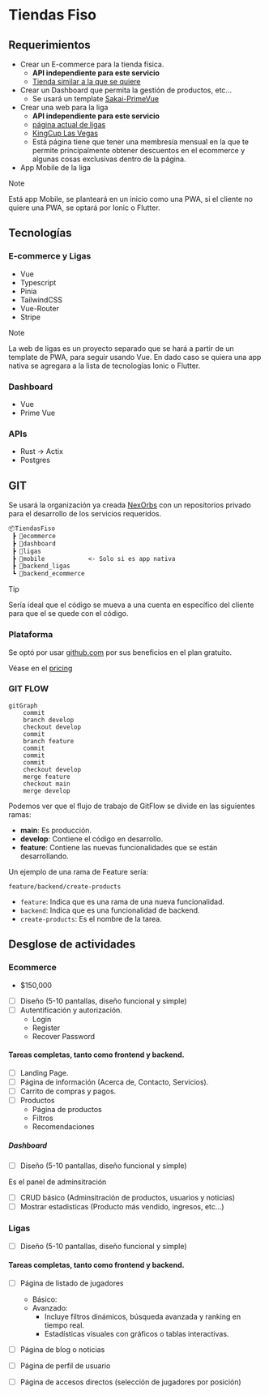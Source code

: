 # Tiendas Fiso

## Requerimientos
- Crear un E-commerce para la tienda física.
  - **API independiente para este servicio**
  - [Tienda similar a la que se quiere](https://www.soccer.com/)
- Crear un Dashboard que permita la gestión de productos, etc...
  - Se usará un template [Sakai-PrimeVue](https://sakai.primevue.org/#/?af_id=4218)
- Crear una web para la liga
  - **API independiente para este servicio**
  - [página actual de ligas](https://consola.zione.com.mx/rol.juegos.asp?dts=DTS543&m=1)
  - [KingCup Las Vegas](https://kingcup.vegas/)
  - Está página tiene que tener una membresía mensual en la que te permite principalmente obtener descuentos en el ecommerce y algunas cosas exclusivas dentro de la página.
- App Mobile de la liga

> [!NOTE]
> Está app Mobile, se planteará en un inicio como una PWA, si el cliente no quiere una PWA, se optará por Ionic o Flutter.

## Tecnologías

### E-commerce y Ligas

- Vue
- Typescript
- Pinia
- TailwindCSS
- Vue-Router
- Stripe

> [!NOTE]
> La web de ligas es un proyecto separado que se hará a partir de un template de PWA, para seguir usando Vue. En dado caso se quiera una app nativa se agregara a la lista de tecnologías Ionic o Flutter.

### Dashboard

- Vue
- Prime Vue

### APIs

- Rust -> Actix
- Postgres

## GIT

Se usará la organización ya creada [NexOrbs](https://github.com/nexorbs) con un repositorios privado para el desarrollo de los servicios requeridos.

```txt
📦TiendasFiso
 ┣ 📂ecommerce
 ┣ 📂dashboard
 ┣ 📂ligas
 ┣ 📂mobile            <- Solo si es app nativa
 ┣ 📂backend_ligas
 ┗ 📂backend_ecommerce
```

> [!TIP]
> Sería ideal que el código se mueva a una cuenta en específico del cliente para que el se quede con el código.

### Plataforma

Se optó por usar [github.com](https://github.com) por sus beneficios en el plan gratuito.

Véase en el [pricing](https://docs.github.com/es/get-started/learning-about-github/githubs-plans)

### GIT FLOW

```mermaid
gitGraph
    commit
    branch develop
    checkout develop
    commit
    branch feature
    commit
    commit
    commit
    checkout develop
    merge feature
    checkout main
    merge develop
```

Podemos ver que el flujo de trabajo de GitFlow se divide en las siguientes ramas:

- **main**: Es producción.
- **develop**: Contiene el código en desarrollo.
- **feature**: Contiene las nuevas funcionalidades que se están desarrollando.

Un ejemplo de una rama de Feature sería:

`feature/backend/create-products`

- `feature`: Indica que es una rama de una nueva funcionalidad.
- `backend`: Indica que es una funcionalidad de backend.
- `create-products`: Es el nombre de la tarea.

## Desglose de actividades

### Ecommerce

- $150,000

- [ ] Diseño (5-10 pantallas, diseño funcional y simple)
- [ ] Autentificación y autorización.
    - Login
    - Register
    - Recover Password

#### Tareas completas, tanto como frontend y backend.

- [ ] Landing Page.
- [ ] Página de información (Acerca de, Contacto, Servicios).
- [ ] Carrito de compras y pagos.
- [ ] Productos
    - Página de productos
    - Filtros
    - Recomendaciones

##### Dashboard

- [ ] Diseño (5-10 pantallas, diseño funcional y simple)

Es el panel de adminsitración

- [ ] CRUD básico (Adminsitración de productos, usuarios y noticias)
- [ ] Mostrar estadisticas (Producto más vendido, ingresos, etc...)

### Ligas

- [ ] Diseño (5-10 pantallas, diseño funcional y simple)

#### Tareas completas, tanto como frontend y backend.

- [ ] Página de listado de jugadores
    - Básico:
    - Avanzado:
        - Incluye filtros dinámicos, búsqueda avanzada y ranking en tiempo real.
        - Estadísticas visuales con gráficos o tablas interactivas.
- [ ] Página de blog o noticias
- [ ] Página de perfil de usuario
- [ ] Página de accesos directos (selección de jugadores por posición)

